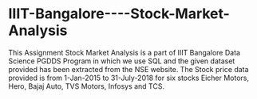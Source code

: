 # IIIT-Bangalore----Stock-Market-Analysis
This Assignment Stock Market Analysis is a part of IIIT Bangalore Data Science PGDDS Program in which we use SQL and the given dataset provided  has been extracted from the NSE website. The Stock price data provided is from 1-Jan-2015 to 31-July-2018 for six stocks Eicher Motors, Hero, Bajaj Auto, TVS Motors, Infosys and TCS.
